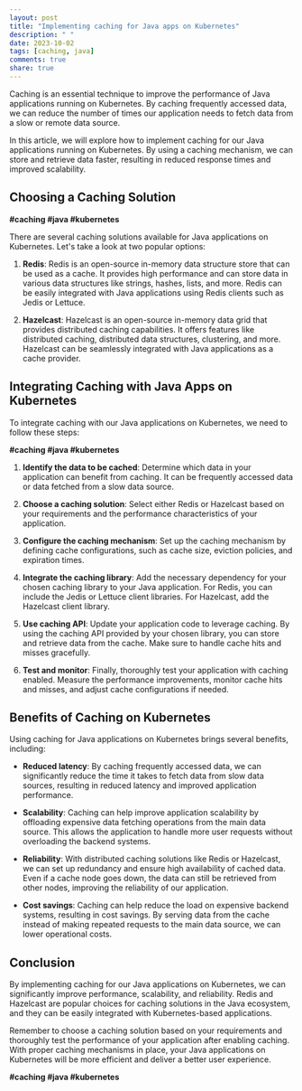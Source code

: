 ```yaml
---
layout: post
title: "Implementing caching for Java apps on Kubernetes"
description: " "
date: 2023-10-02
tags: [caching, java]
comments: true
share: true
---
```


Caching is an essential technique to improve the performance of Java applications running on Kubernetes. By caching frequently accessed data, we can reduce the number of times our application needs to fetch data from a slow or remote data source.

In this article, we will explore how to implement caching for our Java applications running on Kubernetes. By using a caching mechanism, we can store and retrieve data faster, resulting in reduced response times and improved scalability.

## Choosing a Caching Solution

**#caching #java #kubernetes**

There are several caching solutions available for Java applications on Kubernetes. Let's take a look at two popular options:

1. **Redis**: Redis is an open-source in-memory data structure store that can be used as a cache. It provides high performance and can store data in various data structures like strings, hashes, lists, and more. Redis can be easily integrated with Java applications using Redis clients such as Jedis or Lettuce.

2. **Hazelcast**: Hazelcast is an open-source in-memory data grid that provides distributed caching capabilities. It offers features like distributed caching, distributed data structures, clustering, and more. Hazelcast can be seamlessly integrated with Java applications as a cache provider.

## Integrating Caching with Java Apps on Kubernetes

To integrate caching with our Java applications on Kubernetes, we need to follow these steps:

**#caching #java #kubernetes**

1. **Identify the data to be cached**: Determine which data in your application can benefit from caching. It can be frequently accessed data or data fetched from a slow data source.

2. **Choose a caching solution**: Select either Redis or Hazelcast based on your requirements and the performance characteristics of your application.

3. **Configure the caching mechanism**: Set up the caching mechanism by defining cache configurations, such as cache size, eviction policies, and expiration times.

4. **Integrate the caching library**: Add the necessary dependency for your chosen caching library to your Java application. For Redis, you can include the Jedis or Lettuce client libraries. For Hazelcast, add the Hazelcast client library.

5. **Use caching API**: Update your application code to leverage caching. By using the caching API provided by your chosen library, you can store and retrieve data from the cache. Make sure to handle cache hits and misses gracefully.

6. **Test and monitor**: Finally, thoroughly test your application with caching enabled. Measure the performance improvements, monitor cache hits and misses, and adjust cache configurations if needed.

## Benefits of Caching on Kubernetes

Using caching for Java applications on Kubernetes brings several benefits, including:

- **Reduced latency**: By caching frequently accessed data, we can significantly reduce the time it takes to fetch data from slow data sources, resulting in reduced latency and improved application performance.

- **Scalability**: Caching can help improve application scalability by offloading expensive data fetching operations from the main data source. This allows the application to handle more user requests without overloading the backend systems.

- **Reliability**: With distributed caching solutions like Redis or Hazelcast, we can set up redundancy and ensure high availability of cached data. Even if a cache node goes down, the data can still be retrieved from other nodes, improving the reliability of our application.

- **Cost savings**: Caching can help reduce the load on expensive backend systems, resulting in cost savings. By serving data from the cache instead of making repeated requests to the main data source, we can lower operational costs.

## Conclusion

By implementing caching for our Java applications on Kubernetes, we can significantly improve performance, scalability, and reliability. Redis and Hazelcast are popular choices for caching solutions in the Java ecosystem, and they can be easily integrated with Kubernetes-based applications.

Remember to choose a caching solution based on your requirements and thoroughly test the performance of your application after enabling caching. With proper caching mechanisms in place, your Java applications on Kubernetes will be more efficient and deliver a better user experience.

**#caching #java #kubernetes**